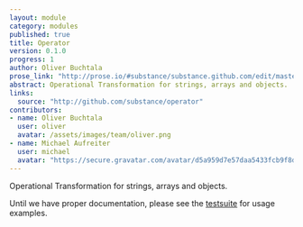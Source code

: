 ```yaml
---
layout: module
category: modules
published: true
title: Operator
version: 0.1.0
progress: 1
author: Oliver Buchtala
prose_link: "http://prose.io/#substance/substance.github.com/edit/master/_posts/modules/0100-01-04-operator.md"
abstract: Operational Transformation for strings, arrays and objects.
links: 
  source: "http://github.com/substance/operator"
contributors:
- name: Oliver Buchtala
  user: oliver
  avatar: /assets/images/team/oliver.png
- name: Michael Aufreiter
  user: michael
  avatar: "https://secure.gravatar.com/avatar/d5a959d7e57daa5433fcb9f8da40be4b?d=https://a248.e.akamai.net/assets.github.com%2Fimages%2Fgravatars%2Fgravatar-140.png"
---
```


Operational Transformation for strings, arrays and objects.

Until we have proper documentation, please see the [testsuite](https://github.com/substance/operator/tree/master/tests) for usage examples.
